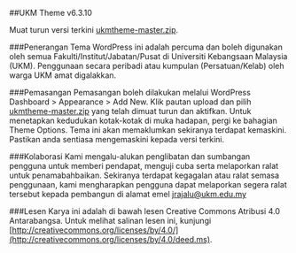 ##UKM Theme v6.3.10

Muat turun versi terkini [ukmtheme-master.zip](https://github.com/jrajalu/ukmtheme/archive/master.zip).

###Penerangan
Tema WordPress ini adalah percuma dan boleh digunakan oleh semua Fakulti/Institut/Jabatan/Pusat di Universiti Kebangsaan Malaysia (UKM). Penggunaan secara peribadi atau kumpulan (Persatuan/Kelab) oleh warga UKM amat digalakkan.

###Pemasangan
Pemasangan boleh dilakukan melalui WordPress Dashboard > Appearance > Add New. Klik pautan upload dan pilih [ukmtheme-master.zip](https://github.com/jrajalu/ukmtheme/archive/master.zip) yang telah dimuat turun dan aktifkan. Untuk menetapkan kedudukan kotak-kotak di muka hadapan, pergi ke bahagian Theme Options. Tema ini akan memaklumkan sekiranya terdapat kemaskini. Pastikan anda sentiasa mengemaskini kepada versi terkini.

###Kolaborasi
Kami mengalu-alukan penglibatan dan sumbangan pengguna untuk memberi pendapat, menguji cuba serta melaporkan ralat untuk penamabahbaikan. Sekiranya terdapat kegagalan atau ralat semasa penggunaan, kami mengharapkan pengguna dapat melaporkan segera ralat tersebut kepada pembangun di alamat emel <jrajalu@ukm.edu.my>

###Lesen
Karya ini adalah di bawah lesen Creative Commons Atribusi 4.0 Antarabangsa. Untuk melihat salinan lesen ini, kunjungi [http://creativecommons.org/licenses/by/4.0/](http://creativecommons.org/licenses/by/4.0/deed.ms).